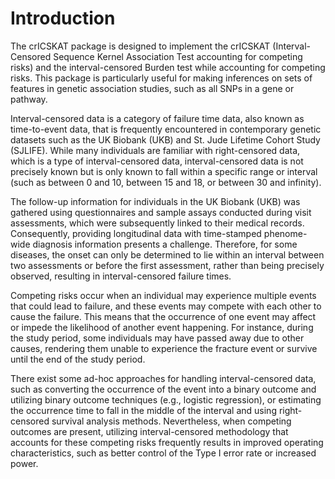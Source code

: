 
<!-- README.md is generated from README.Rmd. Please edit that file -->

# Introduction

<!-- badges: start -->
<!-- badges: end -->

The crICSKAT package is designed to implement the crICSKAT
(Interval-Censored Sequence Kernel Association Test accounting for
competing risks) and the interval-censored Burden test while accounting
for competing risks. This package is particularly useful for making
inferences on sets of features in genetic association studies, such as
all SNPs in a gene or pathway.

Interval-censored data is a category of failure time data, also known as
time-to-event data, that is frequently encountered in contemporary
genetic datasets such as the UK Biobank (UKB) and St. Jude Lifetime
Cohort Study (SJLIFE). While many individuals are familiar with
right-censored data, which is a type of interval-censored data,
interval-censored data is not precisely known but is only known to fall
within a specific range or interval (such as between 0 and 10, between
15 and 18, or between 30 and infinity).

The follow-up information for individuals in the UK Biobank (UKB) was
gathered using questionnaires and sample assays conducted during visit
assessments, which were subsequently linked to their medical records.
Consequently, providing longitudinal data with time-stamped phenome-wide
diagnosis information presents a challenge. Therefore, for some
diseases, the onset can only be determined to lie within an interval
between two assessments or before the first assessment, rather than
being precisely observed, resulting in interval-censored failure times.

Competing risks occur when an individual may experience multiple events
that could lead to failure, and these events may compete with each other
to cause the failure. This means that the occurrence of one event may
affect or impede the likelihood of another event happening. For
instance, during the study period, some individuals may have passed away
due to other causes, rendering them unable to experience the fracture
event or survive until the end of the study period.

There exist some ad-hoc approaches for handling interval-censored data,
such as converting the occurrence of the event into a binary outcome and
utilizing binary outcome techniques (e.g., logistic regression), or
estimating the occurrence time to fall in the middle of the interval and
using right-censored survival analysis methods. Nevertheless, when
competing outcomes are present, utilizing interval-censored methodology
that accounts for these competing risks frequently results in improved
operating characteristics, such as better control of the Type I error
rate or increased power.

<!-- ## Installation -->
<!-- You can install the development version of crICSKAT from [GitHub](https://github.com/) with: -->
<!-- ``` r -->
<!-- # install.packages("devtools") -->
<!-- devtools::install_github("YJJimpp/crICSKAT") -->
<!-- ``` -->
<!-- ## Example -->
<!-- This is a basic example which shows you how to solve a common problem: -->
<!-- ```{r example} -->
<!-- library(crICSKAT) -->
<!-- ## basic example code -->
<!-- ``` -->
<!-- What is special about using `README.Rmd` instead of just `README.md`? You can include R chunks like so: -->
<!-- ```{r cars} -->
<!-- summary(cars) -->
<!-- ``` -->
<!-- You'll still need to render `README.Rmd` regularly, to keep `README.md` up-to-date. `devtools::build_readme()` is handy for this. You could also use GitHub Actions to re-render `README.Rmd` every time you push. An example workflow can be found here: <https://github.com/r-lib/actions/tree/v1/examples>. -->
<!-- You can also embed plots, for example: -->
<!-- ```{r pressure, echo = FALSE} -->
<!-- plot(pressure) -->
<!-- ``` -->
<!-- In that case, don't forget to commit and push the resulting figure files, so they display on GitHub and CRAN. -->
